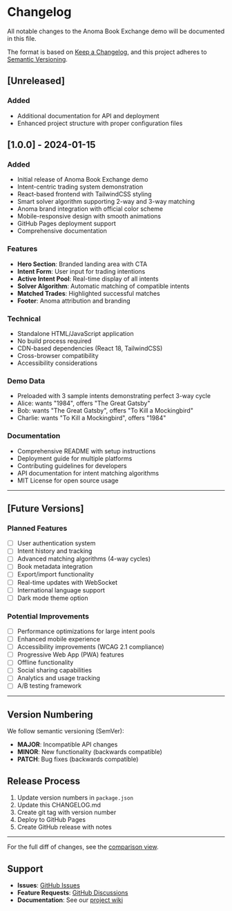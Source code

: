 # Changelog

All notable changes to the Anoma Book Exchange demo will be documented in this file.

The format is based on [Keep a Changelog](https://keepachangelog.com/en/1.0.0/),
and this project adheres to [Semantic Versioning](https://semver.org/spec/v2.0.0.html).

## [Unreleased]

### Added
- Additional documentation for API and deployment
- Enhanced project structure with proper configuration files

## [1.0.0] - 2024-01-15

### Added
- Initial release of Anoma Book Exchange demo
- Intent-centric trading system demonstration
- React-based frontend with TailwindCSS styling
- Smart solver algorithm supporting 2-way and 3-way matching
- Anoma brand integration with official color scheme
- Mobile-responsive design with smooth animations
- GitHub Pages deployment support
- Comprehensive documentation

### Features
- **Hero Section**: Branded landing area with CTA
- **Intent Form**: User input for trading intentions
- **Active Intent Pool**: Real-time display of all intents
- **Solver Algorithm**: Automatic matching of compatible intents
- **Matched Trades**: Highlighted successful matches
- **Footer**: Anoma attribution and branding

### Technical
- Standalone HTML/JavaScript application
- No build process required
- CDN-based dependencies (React 18, TailwindCSS)
- Cross-browser compatibility
- Accessibility considerations

### Demo Data
- Preloaded with 3 sample intents demonstrating perfect 3-way cycle
- Alice: wants "1984", offers "The Great Gatsby"
- Bob: wants "The Great Gatsby", offers "To Kill a Mockingbird"
- Charlie: wants "To Kill a Mockingbird", offers "1984"

### Documentation
- Comprehensive README with setup instructions
- Deployment guide for multiple platforms
- Contributing guidelines for developers
- API documentation for intent matching algorithms
- MIT License for open source usage

---

## [Future Versions]

### Planned Features
- [ ] User authentication system
- [ ] Intent history and tracking
- [ ] Advanced matching algorithms (4-way cycles)
- [ ] Book metadata integration
- [ ] Export/import functionality
- [ ] Real-time updates with WebSocket
- [ ] International language support
- [ ] Dark mode theme option

### Potential Improvements
- [ ] Performance optimizations for large intent pools
- [ ] Enhanced mobile experience
- [ ] Accessibility improvements (WCAG 2.1 compliance)
- [ ] Progressive Web App (PWA) features
- [ ] Offline functionality
- [ ] Social sharing capabilities
- [ ] Analytics and usage tracking
- [ ] A/B testing framework

---

## Version Numbering

We follow semantic versioning (SemVer):
- **MAJOR**: Incompatible API changes
- **MINOR**: New functionality (backwards compatible)
- **PATCH**: Bug fixes (backwards compatible)

## Release Process

1. Update version numbers in `package.json`
2. Update this CHANGELOG.md
3. Create git tag with version number
4. Deploy to GitHub Pages
5. Create GitHub release with notes

---

For the full diff of changes, see the [comparison view](https://github.com/username/anoma-book-exchange/compare).

## Support

- **Issues**: [GitHub Issues](https://github.com/username/anoma-book-exchange/issues)
- **Feature Requests**: [GitHub Discussions](https://github.com/username/anoma-book-exchange/discussions)
- **Documentation**: See our [project wiki](https://github.com/username/anoma-book-exchange/wiki)